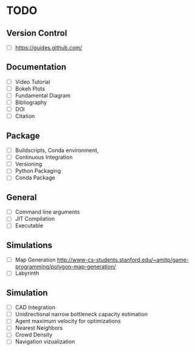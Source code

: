 # TODO
## Version Control
- [ ] https://guides.github.com/

## Documentation
- [ ] Video Tutorial
- [ ] Bokeh Plots
- [ ] Fundamental Diagram
- [ ] Bibliography
- [ ] DOI
- [ ] Citation

## Package
- [ ] Buildscripts, Conda environment,
- [ ] Continuous Integration
- [ ] Versioning
- [ ] Python Packaging
- [ ] Conda Package

## General
- [ ] Command line arguments
- [ ] JIT Compilation
- [ ] Executable

## Simulations
- [ ] Map Generation http://www-cs-students.stanford.edu/~amitp/game-programming/polygon-map-generation/
- [ ] Labyrinth

## Simulation
- [ ] CAD Integration
- [ ] Unidirectional narrow bottleneck capacity estimation
- [ ] Agent maximum velocity for optimizations
- [ ] Nearest Neighbors
- [ ] Crowd Density
- [ ] Navigation vizualization
